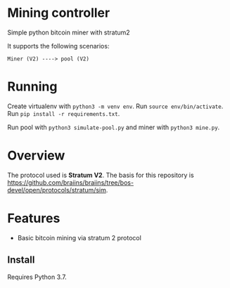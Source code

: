 # Mining controller

Simple python bitcoin miner with stratum2

It supports the following scenarios:

```
Miner (V2) ----> pool (V2)
```

# Running

Create virtualenv with `python3 -m venv env`.
Run `source env/bin/activate`.
Run `pip install -r requirements.txt`.

Run pool with `python3 simulate-pool.py` and miner with `python3 mine.py`.

# Overview

The protocol used is **Stratum V2**. The basis for this repository is https://github.com/braiins/braiins/tree/bos-devel/open/protocols/stratum/sim.

# Features

- Basic bitcoin mining via stratum 2 protocol


## Install

Requires Python 3.7.